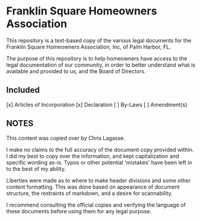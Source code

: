 # Franklin Square Homeowners Association

This repository is a text-based copy of the various legal documents for the Franklin Square Homeowners Association, Inc, of Palm Harbor, FL.

The purpose of this repository is to help homeowners have access to the legal documentation of our community, in order to better understand what is available and provided to us, and the Board of Directors.

## Included

[x] Articles of Incorporation
[x] Declaration
[ ] By-Laws
[ ] Amendment(s)

## NOTES

This content was copied over by Chris Lagasse.

I make no claims to the full accuracy of the document copy provided within. I did my best to copy over the information, and kept capitalization and specific wording as-is. Typos or other potential 'mistakes' have been left in to the best of my ability.

Liberties were made as to where to make header divisions and some other content formatting. This was done based on appearance of document structure, the restraints of markdown, and a desire for scannability.

I recommend consulting the official copies and verifying the language  of these documents before using them for any legal purpose.